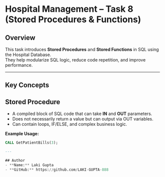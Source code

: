 


# Hospital Management – Task 8 (Stored Procedures & Functions)

## Overview
This task introduces **Stored Procedures** and **Stored Functions** in SQL using the Hospital Database.  
They help modularize SQL logic, reduce code repetition, and improve performance.

---

## Key Concepts

## Stored Procedure
- A compiled block of SQL code that can take **IN** and **OUT** parameters.
- Does not necessarily return a value but can output via OUT variables.
- Can contain loops, IF/ELSE, and complex business logic.

**Example Usage:**
```sql
CALL GetPatientBills(3);

---

## Author
- **Name:** Laki Gupta  
- **GitHub:** https://github.com/LAKI-GUPTA-888
